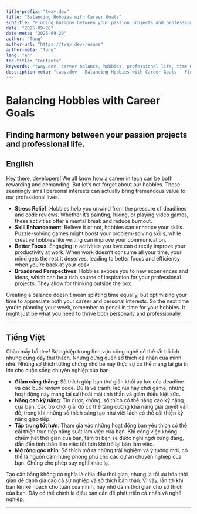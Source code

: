 ```yaml
---
title-prefix: "tway.dev"
title: "Balancing Hobbies with Career Goals"
subtitle: "Finding harmony between your passion projects and professional life."
date: "2025-09-20"
date-meta: "2025-09-20"
author: "Tung"
author-url: "https://tway.dev/resume"
author-meta: "Tung"
lang: "en"
toc-title: "Contents"
keywords: "tway.dev, career balance, hobbies, professional life, time management"
description-meta: "tway.dev - Balancing Hobbies with Career Goals - Finding harmony between your passion projects and professional life."
---
```


# Balancing Hobbies with Career Goals
## Finding harmony between your passion projects and professional life.

## English
Hey there, developers! We all know how a career in tech can be both rewarding and demanding. But let’s not forget about our hobbies. These seemingly small personal interests can actually bring tremendous value to our professional lives.

- **Stress Relief**: Hobbies help you unwind from the pressure of deadlines and code reviews. Whether it’s painting, hiking, or playing video games, these activities offer a mental break and reduce burnout.
- **Skill Enhancement**: Believe it or not, hobbies can enhance your skills. Puzzle-solving games might boost your problem-solving skills, while creative hobbies like writing can improve your communication.
- **Better Focus**: Engaging in activities you love can directly improve your productivity at work. When work doesn’t consume all your time, your mind gets the rest it deserves, leading to better focus and efficiency when you’re back at your desk.
- **Broadened Perspectives**: Hobbies expose you to new experiences and ideas, which can be a rich source of inspiration for your professional projects. They allow for thinking outside the box.

Creating a balance doesn't mean splitting time equally, but optimizing your time to appreciate both your career and personal interests. So the next time you're planning your week, remember to pencil in time for your hobbies. It might just be what you need to thrive both personally and professionally.

---

## Tiếng Việt
Chào mấy bồ dev! Sự nghiệp trong lĩnh vực công nghệ có thể rất bổ ích nhưng cũng đầy thử thách. Nhưng đừng quên sở thích cá nhân của mình nhé. Những sở thích tưởng chừng nhỏ bé này thực sự có thể mang lại giá trị lớn cho cuộc sống chuyên nghiệp của bạn.

- **Giảm căng thẳng**: Sở thích giúp bạn thư giãn khỏi áp lực của deadline và các buổi review code. Dù là vẽ tranh, leo núi hay chơi game, những hoạt động này mang lại sự thoải mái tinh thần và giảm thiểu kiệt sức.
- **Nâng cao kỹ năng**: Tin được không, sở thích có thể nâng cao kỹ năng của bạn. Các trò chơi giải đố có thể tăng cường khả năng giải quyết vấn đề, trong khi những sở thích sáng tạo như viết lách có thể cải thiện kỹ năng giao tiếp.
- **Tập trung tốt hơn**: Tham gia vào những hoạt động bạn yêu thích có thể cải thiện trực tiếp năng suất làm việc của bạn. Khi công việc không chiếm hết thời gian của bạn, tâm trí bạn sẽ được nghỉ ngơi xứng đáng, dẫn đến tinh thần làm việc tốt hơn khi trở lại bàn làm việc.
- **Mở rộng góc nhìn**: Sở thích mở ra những trải nghiệm và ý tưởng mới, có thể là nguồn cảm hứng phong phú cho các dự án chuyên nghiệp của bạn. Chúng cho phép suy nghĩ khác lạ.

Tạo cân bằng không có nghĩa là chia đều thời gian, nhưng là tối ưu hóa thời gian để đánh giá cao cả sự nghiệp và sở thích bản thân. Vì vậy, lần tới khi bạn lên kế hoạch cho tuần của mình, hãy nhớ dành thời gian cho sở thích của bạn. Đây có thể chính là điều bạn cần để phát triển cá nhân và nghề nghiệp.

---